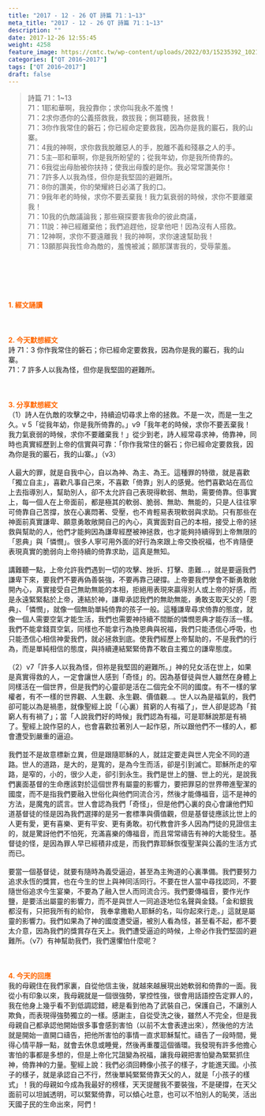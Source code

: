 ```yaml
---
title: "2017 - 12 - 26 QT 詩篇 71：1~13"
meta_title: "2017 - 12 - 26 QT 詩篇 71：1~13"
description: ""
date: 2017-12-26 12:55:45
weight: 4258
feature_image: https://cmtc.tw/wp-content/uploads/2022/03/15235392_10211799862337740_180693556567566654_o-1.webp
categories: ["QT 2016~2017"]
tags: ["QT 2016~2017"]
draft: false
---
```


<blockquote>詩篇 71：1~13<br />
71：1耶和華啊，我投靠你；求你叫我永不羞愧！<br />
71：2求你憑你的公義搭救我，救拔我；側耳聽我，拯救我！<br />
71：3你作我常住的磐石；你已經命定要救我，因為你是我的巖石，我的山寨。<br />
71：4我的神啊，求你救我脫離惡人的手，脫離不義和殘暴之人的手。<br />
71：5主─耶和華啊，你是我所盼望的；從我年幼，你是我所倚靠的。<br />
71：6我從出母胎被你扶持；使我出母腹的是你。我必常常讚美你！<br />
71：7許多人以我為怪，但你是我堅固的避難所。<br />
71：8你的讚美，你的榮耀終日必滿了我的口。<br />
71：9我年老的時候，求你不要丟棄我！我力氣衰弱的時候，求你不要離棄我！<br />
71：10我的仇敵議論我；那些窺探要害我命的彼此商議，<br />
71：11說：神已經離棄他；我們追趕他，捉拿他吧！因為沒有人搭救。<br />
71：12神啊，求你不要遠離我！我的神啊，求你速速幫助我！<br />
71：13願那與我性命為敵的，羞愧被滅；願那謀害我的，受辱蒙羞。</blockquote><br />
&nbsp;<br />
<br />
&nbsp;<br />
<br />
<span style="color: #ff6600;"><strong>1. </strong><strong>經文誦讀</strong></span><br />
<br />
<span style="color: #ff6600;"><strong> </strong></span><br />
<br />
<span style="color: #ff6600;"><strong>2. 今天默想</strong><strong>經文<br />
</strong></span>詩 71：3 你作我常住的磐石；你已經命定要救我，因為你是我的巖石，我的山寨。<br />
71：7 許多人以我為怪，但你是我堅固的避難所。<br />
<br />
&nbsp;<br />
<br />
<span style="color: #ff6600;"><strong>3. 分享默想經文<br />
</strong></span>（1）詩人在仇敵的攻擊之中，持續迫切尋求上帝的拯救。不是一次，而是一生之久。v 5「從我年幼，你是我所倚靠的。」v9「我年老的時候，求你不要丟棄我！我力氣衰弱的時候，求你不要離棄我！」從少到老，詩人經常尋求神，倚靠神，同時也真實經歷到上帝的信實與可靠：「你作我常住的磐石；你已經命定要救我，因為你是我的巖石，我的山寨。」（v3）<br />
<br />
人最大的罪，就是自我中心，自以為神、為主、為王。這種罪的特徵，就是喜歡「獨立自主」，喜歡凡事自己來，不喜歡「倚靠」別人的感覺。他們喜歡站在高位上去指導別人，幫助別人，卻不太允許自己表現得軟弱、無助，需要倚靠。但事實上，每一個人在上帝面前，都是極其的軟弱、脆弱、無助、無能的，只是人往往寧可倚靠自己苦撐，放在心裏悶著、受壓，也不肯輕易表現軟弱與求助。只有那些在神面前真實謙卑、願意勇敢敞開自己的內心，真實面對自己的本相，接受上帝的拯救與幫助的人，他們才能夠因為謙卑經歷被神拯救，也才能夠持續得到上帝無限的「恩典」與「憐憫」。很多人寧可用外面的好行為來跟上帝交換祝福，也不肯隨便表現真實的脆弱向上帝持續的倚靠求助，這真是無知。<br />
<br />
講難聽一點，上帝允許我們遇到一切的攻擊、挫折、打擊、患難…，就是要逼我們謙卑下來，要我們不要再偽善裝強，不要再靠己硬撐。上帝要我們學會不斷勇敢敞開內心，真實接受自己無助無能的本相，拒絕用表現來贏得別人或上帝的好感，而是永遠緊緊黏於上帝，連結於神，謙卑承認我們的無助無能，勇敢支取天父的「恩典」、「憐憫」，就像一個無助單純倚靠的孩子一般。這種謙卑尋求倚靠的態度，就像一個人需要空氣才能生活，我們也需要神持續不間斷的憐憫恩典才能存活一樣。我們不能拿錢買空氣，同樣也不能拿行為換恩典與祝福，我們只能憑信心呼吸，也只能憑信心相信神愛我們，就必拯救到底。使我們經歷上帝幫助的，不是我們的行為，而是單純相信的態度，與持續連結緊緊倚靠不敢自主獨立的謙卑態度。<br />
<br />
（2）v7「許多人以我為怪，但祢是我堅固的避難所。」神的兒女活在世上，如果是真實得救的人，一定會讓世人感到「奇怪」的。因為基督徒與世人雖然在身體上同樣活在一個世界，但是我們的心靈卻是活在二個完全不同的國度。有不一樣的掌權者，有不一樣的世界觀、人生觀、永生觀、價值觀…。世人以為是福氣的，我們卻可能以為是禍患，就像聖經上說「（心裏）貧窮的人有福了」，世人卻是認為「貧窮人有有禍了」；當「人說我們好的時候」我們認為有福，可是耶穌說那是有禍了。聖經上說作惡的人，也會喜歡拉著別人一起作惡，所以跟他們不一樣的人，都會遭受到嚴重的逼迫。<br />
<br />
我們並不是故意標新立異，但是跟隨耶穌的人，就註定要走與世人完全不同的道路。世人的道路，是大的，是寬的，是為今生而活，卻是引到滅亡。耶穌所走的窄路，是窄的，小的，很少人走，卻引到永生。我們是世上的鹽、世上的光，是說我們裏面基督的生命應該對於這個世界有屬靈的影響力，要把罪惡的世界帶進聖潔的國度，而不是指我們要融入世俗化與他們同流合污，然後才能傳福音，這不是神的方法，是魔鬼的謊言。世人會認為我們「奇怪」，但是他們心裏的良心會讓他們知道基督徒的怪是因為我們選擇的是另一套標準與價值觀，但是基督徒應該比世上的人更有愛，更有喜樂、更有平安、更有勇敢。初代教會許多人因為門徒的見證信主的，就是驚訝他們不怕死，充滿喜樂的傳福音，而且常常禱告有神的大能發生。基督徒的怪，是因為罪人早已經積非成是，而我們靠耶穌恢復聖潔與公義的生活方式而已。<br />
<br />
要當一個基督徒，就要有隨時為義受逼迫，甚至為主殉道的心裏準備。我們要努力追求永恆的獎賞，也在今生的世上與神同活同行。不要在世人當中尋找認同，不要隨世俗追求今生宴樂，不要為了融入世人而同流合污。我們要傳福音，要作光作鹽，是要活出屬靈的影響力，而不是與世人一同追逐地位名聲與金錢。「金和銀我都沒有，只把我所有的給你， 我奉拿撒勒人耶穌的名，叫你起來行走。」這就是屬靈的影響力。我們如果為了神的國度遭受逼，被別人看為怪，甚至看不起，都不要太介意，因為我們的獎賞存在天上。我們遭受逼迫的時候，上帝必作我們堅固的避難所。（v7）有神幫助我們，我們還懼怕什麼呢？<br />
<br />
&nbsp;<br />
<br />
<span style="color: #ff6600;"><strong>4. 今天的回應<br />
</strong></span>我的母親住在我們家裏，自從他信主後，就越來越展現出她軟弱和倚靠的一面。我從小有印象以來，我母親就是一個很強勢，掌控性強，很會用話語控告定罪人的，我在他身上幾乎看不到低調認錯，總是看到他為了武裝自己，保護自己，不讓別人欺負，而表現得強勢獨立的一樣。感謝主，自從受洗之後，雖然人不完全，但是我母親自己都承認他開始很多事會感到害怕（以前不太會表達出來），然後他的方法就是開始一直開口禱告，把他所害怕的事情一直求耶穌幫忙。禱告了一段時間，覺得心情平靜一點，就會去休息或睡覺，然後再重覆這個循環。我發現有許多他擔心害怕的事都是多想的，但是上帝化咒詛變為祝福，讓我母親把害怕變為緊緊抓住神，倚靠神的力量。聖經上說：我們必須回轉像小孩子的樣子，才能進天國。小孩子的樣子，就是承認自己不行，然後單純緊緊倚靠天父的人，就是「小孩子的樣式」！我的母親如今成為我最好的榜樣，天天提醒我不要裝強，不是硬撐，在天父面前可以坦誠透明，可以緊緊倚靠，可以傾心吐意，也可以不怕別人的恥笑，活出天國子民的生命出來，阿們！<br />
<br />
&nbsp;
        